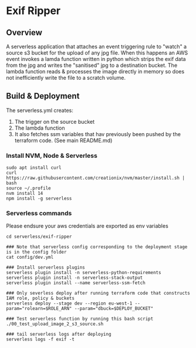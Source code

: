 # Exif Ripper

## Overview
A serverless application that attaches an event triggering rule to "watch" a source s3 bucket for the upload of any jpg file. When this happens an AWS event invokes a lamda function written in python which strips the exif data from the jpg and writes the "sanitised" jpg to a destination bucket. The lambda function reads & processes the image directly in memory so does not inefficiently write the file to a scratch volume.

## Build & Deployment
The serverless.yml creates:
1. The trigger on the source bucket
2. The lambda function
3. It also fetches ssm variables that hav previously been pushed by the terraform code. (See main README.md)


### Install NVM, Node & Serverless
```
sudo apt install curl
curl https://raw.githubusercontent.com/creationix/nvm/master/install.sh | bash
source ~/.profile
nvm install 14
npm install -g serverless
```

### Serverless commands
Please endsure your aws credentials are exported as env variables
```
cd serverless/exif-ripper

### Note that serverless config corresponding to the deployment stage is in the config folder
cat config/dev.yml

### Install serverless plugins
serverless plugin install -n serverless-python-requirements
serverless plugin install -n serverless-stack-output
serverless plugin install --name serverless-ssm-fetch

### Only severless deploy after running terraform code that constructs IAM role, policy & buckets
serverless deploy --stage dev --region eu-west-1 --param="rolearn=$ROLE_ARN" --param="dbuck=$DEPLOY_BUCKET"

### Test serverless function by running this bash script
./00_test_upload_image_2_s3_source.sh

### tail serverless logs after deploying
serverless logs -f exif -t
```
